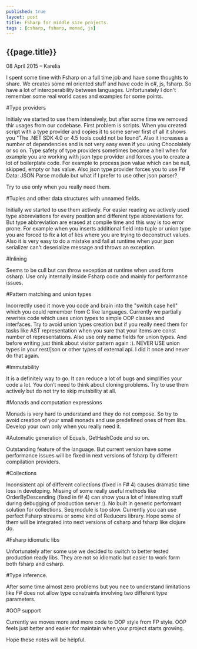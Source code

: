 ```yaml
---
published: true
layout: post
title: FSharp for middle size projects.
tags : [csharp, fsharp, monad, js]
---
```


## {{page.title}}

<p class="meta">08 April 2015 &#8211; Karelia</p>

I spent some time with Fsharp on a full time job and have some thoughts to share. We creates some ml oriented stuff and have code in c#, js, fsharp. So have a lot of interoperability between languages. Unfortunately I don't remember some real world cases and examples for some points. 

#Type providers

Initialy we started to use them intensively, but after some time we removed thir usages from our codebase. First problem is scripts. When you created script with a type provider and copies it to some server first of all it shows you "The .NET SDK 4.0 or 4.5 tools could not be found". Also it increases a number of dependencies and is not very easy even if you using Chocolately  or so on. Type safety of type providers sometimes become a hell when for example you are working with json type provider and forces you to create a lot of boilerplate code. For example to process json value which can be null, skipped, empty or has value. Also json type provider forces you to use F# Data: JSON Parse module but what if I prefer to use other json parser?

Try to use only when you really need them.

#Tuples and other data structures with unnamed fields.

Initially we started to use them actively. For easier reading we actively used type abbreviations for every position and different type abbreviations for. But type abbreviation are erased at compile time and this way is too error prone. For example when you inserts additional field into tuple or union type you are forced to fix a lot of lies where you are trying to deconstruct values. Also it is very easy to do a mistake and fail at runtime when your json serializer can't deserialize message and throws an exception. 

#Inlining

Seems to be cull but can throw exception at runtime when used form csharp.
Use only internally inside Fsharp code and mainly for performance issues. 

#Pattern matching and union types

Incorrectly used it move you code and brain into the "switch case hell" which you could remember from C like languages. Currently we partially rewrites code which uses union types to simple OOP classes and interfaces. Try to avoid union types creation but if you really need them for tasks like AST representation when you sure that your items are const number of representations. Also use only name fields for union types. And before writing just think about visitor pattern again :). NEVER USE union types in your rest/json or other types of external api. I did it once and never do that again. 

#Immutability

It is a definitely way to go. It can reduce a lot of bugs and simplifies your code a lot. You don’t need to think about cloning problems. Try to use them actively but do not try to skip mutability at all.

#Monads and computation expressions

Monads is very hard to understand and they do not compose. So try to avoid creation of your small monads and use predefined ones of from libs. Develop your own only when you really need it.

#Automatic generation of Equals, GetHashCode and so on.

Outstanding feature of the language. But current version have some performance issues will be fixed in next versions of fsharp by different compilation providers.

#Collections

Inconsistent api of different collections (fixed in F# 4) causes dramatic time loss in developing. Missing of some really useful methods like OrderByDescending (fixed in f# 4) can show you a lot of interesting stuff during debugging of production server :). No built in generic performant solution for collections. Seq module is too slow. Currently you can use perfect Fsharp streams or some kind of Reducers library. Hope some of them will be integrated into next versions of csharp and fsharp like clojure do. 

#Fsharp idiomatic libs

Unfortunately after some use we decided to switch to better tested production ready libs. They are not so idiomatic but easier to work form both fsharp and csharp.

#Type inference.

After some time almost zero problems but you nee to understand limitations like F# does not allow type constraints involving two different type parameters.

#OOP support

Currently we moves more and more code to OOP style from FP style. OOP feels just better and easier for maintain when your project starts growing.

Hope these notes will be helpful.
